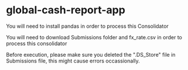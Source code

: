 # global-cash-report-app

You will need to install pandas in order to process this Consolidator

You will need to download Submissions folder and fx_rate.csv in order to process this consolidator

Before execution, please make sure you deleted the ".DS_Store" file in Submissions file, this might cause errors occassionally.
